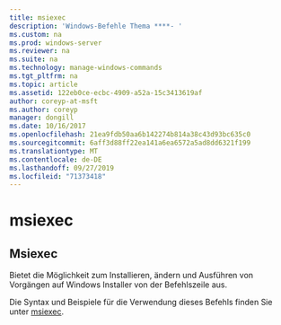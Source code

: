 ```yaml
---
title: msiexec
description: 'Windows-Befehle Thema ****- '
ms.custom: na
ms.prod: windows-server
ms.reviewer: na
ms.suite: na
ms.technology: manage-windows-commands
ms.tgt_pltfrm: na
ms.topic: article
ms.assetid: 122eb0ce-ecbc-4909-a52a-15c3413619af
author: coreyp-at-msft
ms.author: coreyp
manager: dongill
ms.date: 10/16/2017
ms.openlocfilehash: 21ea9fdb50aa6b142274b814a38c43d93bc635c0
ms.sourcegitcommit: 6aff3d88ff22ea141a6ea6572a5ad8dd6321f199
ms.translationtype: MT
ms.contentlocale: de-DE
ms.lasthandoff: 09/27/2019
ms.locfileid: "71373418"
---
```

# <a name="msiexec"></a>msiexec



## <a name="msiexec"></a>Msiexec

Bietet die Möglichkeit zum Installieren, ändern und Ausführen von Vorgängen auf Windows Installer von der Befehlszeile aus.

Die Syntax und Beispiele für die Verwendung dieses Befehls finden Sie unter [msiexec](https://go.microsoft.com/fwlink/?LinkId=94329).